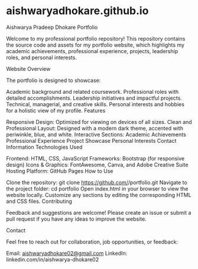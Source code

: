 # aishwaryadhokare.github.io
Aishwarya Pradeep Dhokare Portfolio

Welcome to my professional portfolio repository! This repository contains the source code and assets for my portfolio website, which highlights my academic achievements, professional experience, projects, leadership roles, and personal interests.

Website Overview

The portfolio is designed to showcase:

Academic background and related coursework.
Professional roles with detailed accomplishments.
Leadership initiatives and impactful projects.
Technical, managerial, and creative skills.
Personal interests and hobbies for a holistic view of my profile.
Features

Responsive Design: Optimized for viewing on devices of all sizes.
Clean and Professional Layout: Designed with a modern dark theme, accented with periwinkle, blue, and white.
Interactive Sections:
Academic Achievements
Professional Experience
Project Showcase
Personal Interests
Contact Information
Technologies Used

Frontend: HTML, CSS, JavaScript
Frameworks: Bootstrap (for responsive design)
Icons & Graphics: FontAwesome, Canva, and Adobe Creative Suite
Hosting Platform: GitHub Pages
How to Use

Clone the repository:
git clone https://github.com/<your-username>/portfolio.git
Navigate to the project folder:
cd portfolio
Open index.html in your browser to view the website locally.
Customize any sections by editing the corresponding HTML and CSS files.
Contributing

Feedback and suggestions are welcome! Please create an issue or submit a pull request if you have any ideas to improve the website.

Contact

Feel free to reach out for collaboration, job opportunities, or feedback:

Email: aishwaryadhokare02@gmail.com
LinkedIn: linkedin.com/in/aishwarya-dhokare02
